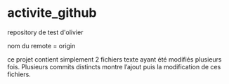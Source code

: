 # activite_github
repository de test d'olivier

nom du remote = origin

ce projet contient simplement 2 fichiers texte ayant été modifiés plusieurs fois.
Plusieurs commits distincts montre l’ajout puis la modification de ces fichiers.